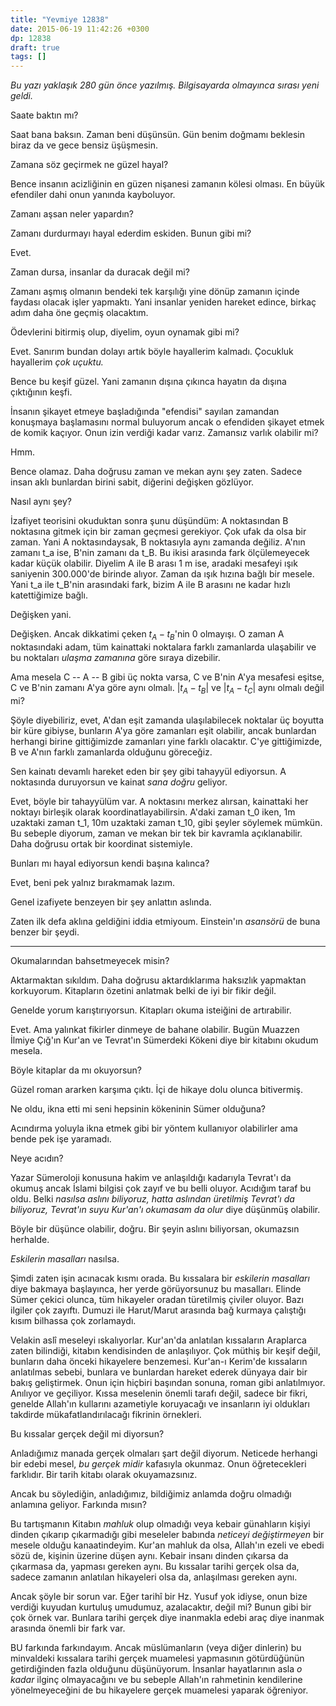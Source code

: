 ```yaml
---
title: "Yevmiye 12838"
date: 2015-06-19 11:42:26 +0300
dp: 12838
draft: true
tags: []
---
```


   *Bu yazı yaklaşık 280 gün önce yazılmış. Bilgisayarda olmayınca
    sırası yeni geldi.*

Saate baktın mı?

Saat bana baksın. Zaman beni düşünsün. Gün benim doğmamı beklesin
biraz da ve gece bensiz üşüşmesin.

Zamana söz geçirmek ne güzel hayal?

Bence insanın acizliğinin en güzen nişanesi zamanın kölesi olması. En
büyük efendiler dahi onun yanında kayboluyor.

Zamanı aşsan neler yapardın?

Zamanı durdurmayı hayal ederdim eskiden. Bunun gibi mi?

Evet. 

Zaman dursa, insanlar da duracak değil mi?

Zamanı aşmış olmanın bendeki tek karşılığı yine dönüp zamanın içinde
faydası olacak işler yapmaktı. Yani insanlar yeniden hareket edince,
birkaç adım daha öne geçmiş olacaktım.

Ödevlerini bitirmiş olup, diyelim, oyun oynamak gibi mi?

Evet. Sanırım bundan dolayı artık böyle hayallerim kalmadı. Çocukluk
hayallerim *çok uçuktu.*

Bence bu keşif güzel. Yani zamanın dışına çıkınca hayatın da dışına
çıktığının keşfi.

İnsanın şikayet etmeye başladığında "efendisi" sayılan zamandan
konuşmaya başlamasını normal buluyorum ancak o efendiden şikayet etmek
de komik kaçıyor. Onun izin verdiği kadar varız. Zamansız varlık
olabilir mi?

Hmm. 

Bence olamaz. Daha doğrusu zaman ve mekan aynı şey zaten. Sadece insan
aklı bunlardan birini sabit, diğerini değişken gözlüyor.

Nasıl aynı şey?

İzafiyet teorisini okuduktan sonra şunu düşündüm: A noktasından B
noktasına gitmek için bir zaman geçmesi gerekiyor. Çok ufak da olsa
bir zaman. Yani A noktasındaysak, B noktasıyla aynı zamanda
değiliz. A'nın zamanı t_a ise, B'nin zamanı da t_B. Bu ikisi arasında
fark ölçülemeyecek kadar küçük olabilir. Diyelim A ile B arası 1 m
ise, aradaki mesafeyi ışık saniyenin 300.000'de birinde alıyor. Zaman
da ışık hızına bağlı bir mesele. Yani t_a ile t_B'nin arasındaki fark,
bizim A ile B arasını ne kadar hızlı katettiğimize bağlı.

Değişken yani. 

Değişken. Ancak dikkatimi çeken $t_A - t_B$'nin 0 olmayışı. O zaman A
noktasındaki adam, tüm kainattaki noktalara farklı zamanlarda
ulaşabilir ve bu noktaları *ulaşma zamanına* göre sıraya dizebilir.

Ama mesela C -- A -- B gibi üç nokta varsa, C ve B'nin A'ya mesafesi
eşitse, C ve B'nin zamanı A'ya göre aynı olmalı. $|t_A - t_B|$ ve $|t_A -
t_C|$ aynı olmalı değil mi?

Şöyle diyebiliriz, evet, A'dan eşit zamanda ulaşılabilecek noktalar üç
boyutta bir küre gibiyse, bunların A'ya göre zamanları eşit olabilir,
ancak bunlardan herhangi birine gittiğimizde zamanları yine farklı
olacaktır. C'ye gittiğimizde, B ve A'nın farklı zamanlarda olduğunu
göreceğiz.

Sen kainatı devamlı hareket eden bir şey gibi tahayyül ediyorsun. A
noktasında duruyorsun ve kainat *sana doğru* geliyor.

Evet, böyle bir tahayyülüm var. A noktasını merkez alırsan, kainattaki
her noktayı birleşik olarak koordinatlayabilirsin.  A'daki zaman t_0
iken, 1m uzaktaki zaman t_1, 10m uzaktaki zaman t_10, gibi şeyler
söylemek mümkün. Bu sebeple diyorum, zaman ve mekan bir tek bir
kavramla açıklanabilir. Daha doğrusu ortak bir koordinat sistemiyle.

Bunları mı hayal ediyorsun kendi başına kalınca?

Evet, beni pek yalnız bırakmamak lazım. 

Genel izafiyete benzeyen bir şey anlattın aslında. 

Zaten ilk defa aklına geldiğini iddia etmiyoum. Einstein'ın *asansörü*
de buna benzer bir şeydi.

-----

Okumalarından bahsetmeyecek misin?

Aktarmaktan sıkıldım. Daha doğrusu aktardıklarıma haksızlık yapmaktan
korkuyorum. Kitapların özetini anlatmak belki de iyi bir fikir değil.

Genelde yorum karıştırıyorsun. Kitapları okuma isteiğini de
artırabilir.

Evet. Ama yalınkat fikirler dinmeye de bahane olabilir. Bugün Muazzen
İlmiye Çığ'ın Kur'an ve Tevrat'ın Sümerdeki Kökeni diye bir kitabını
okudum mesela.

Böyle kitaplar da mı okuyorsun?

Güzel roman ararken karşıma çıktı. İçi de hikaye dolu olunca
bitivermiş.

Ne oldu, ikna etti mi seni hepsinin kökeninin Sümer olduğuna?

Acındırma yoluyla ikna etmek gibi bir yöntem kullanıyor olabilirler
ama bende pek işe yaramadı.

Neye acıdın?

Yazar Sümeroloji konusuna hakim ve anlaşıldığı kadarıyla Tevrat'ı da
okumuş ancak İslami bilgisi çok zayıf ve bu belli oluyor. Acıdığım
taraf bu oldu. Belki *nasılsa aslını biliyoruz, hatta aslından
üretilmiş Tevrat'ı da biliyoruz, Tevrat'ın *suyu* Kur'an'ı okumasam da
olur* diye düşünmüş olabilir.

Böyle bir düşünce olabilir, doğru. Bir şeyin aslını biliyorsan,
okumazsın herhalde.

*Eskilerin masalları* nasılsa.

Şimdi zaten işin acınacak kısmı orada. Bu kıssalara bir *eskilerin
masalları* diye bakmaya başlayınca, her yerde görüyorsunuz bu
masalları. Elinde Sümer çekici olunca, tüm hikayeler oradan türetilmiş
çiviler oluyor. Bazı ilgiler çok zayıftı. Dumuzi ile Harut/Marut
arasında bağ kurmaya çalıştığı kısım bilhassa çok zorlamaydı.

Velakin aslî meseleyi ıskalıyorlar. Kur'an'da anlatılan kıssaların
Araplarca zaten bilindiği, kitabın kendisinden de anlaşılıyor. Çok
müthiş bir keşif değil, bunların daha önceki hikayelere
benzemesi. Kur'an-ı Kerim'de kıssaların anlatılmas sebebi, bunlara ve
bunlardan hareket ederek dünyaya dair bir bakış geliştirmek. Onun için
hiçbiri başından sonuna, roman gibi anlatılmıyor. Anılıyor ve
geçiliyor. Kıssa meselenin önemli tarafı değil, sadece bir fikri,
genelde Allah'ın kullarını azametiyle koruyacağı ve insanların iyi
oldukları takdirde mükafatlandırılacağı fikrinin örnekleri.

Bu kıssalar gerçek değil mi diyorsun?

Anladığımız manada gerçek olmaları şart değil diyorum. Neticede
herhangi bir edebi mesel, *bu gerçek midir* kafasıyla okunmaz. Onun
öğretecekleri farklıdır. Bir tarih kitabı olarak okuyamazsınız.

Ancak bu söylediğin, anladığımız, bildiğimiz anlamda doğru olmadığı
anlamına geliyor. Farkında mısın?

Bu tartışmanın Kitabın *mahluk* olup olmadığı veya kebair günahların
kişiyi dinden çıkarıp çıkarmadığı gibi meseleler babında *neticeyi
değiştirmeyen* bir mesele olduğu kanaatindeyim. Kur'an mahluk da olsa,
Allah'ın ezeli ve ebedi sözü de, kişinin üzerine düşen aynı. Kebair
insanı dinden çıkarsa da çıkarmasa da, yapması gereken aynı. Bu
kıssalar tarihi gerçek olsa da, sadece zamanın anlatılan hikayeleri
olsa da, anlaşılması gereken aynı.

Ancak şöyle bir sorun var. Eğer tarihî bir Hz. Yusuf yok idiyse, onun
bize verdiği kuyudan kurtuluş umudumuz, azalacaktır, değil mi? Bunun
gibi bir çok örnek var. Bunlara tarihi gerçek diye inanmakla edebi
araç diye inanmak arasında önemli bir fark var.

BU farkında farkındayım. Ancak müslümanların (veya diğer dinlerin) bu
minvaldeki kıssalara tarihi gerçek muamelesi yapmasının götürdüğünün
getirdiğinden fazla olduğunu düşünüyorum. İnsanlar hayatlarının asla
*o kadar* ilginç olmayacağını ve bu sebeple Allah'ın rahmetinin
kendilerine yönelmeyeceğini de bu hikayelere gerçek muamelesi yaparak
öğreniyor.




